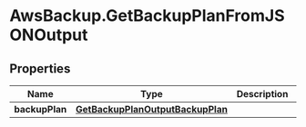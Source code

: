 # AwsBackup.GetBackupPlanFromJSONOutput

## Properties

Name | Type | Description | Notes
------------ | ------------- | ------------- | -------------
**backupPlan** | [**GetBackupPlanOutputBackupPlan**](GetBackupPlanOutputBackupPlan.md) |  | [optional] 


